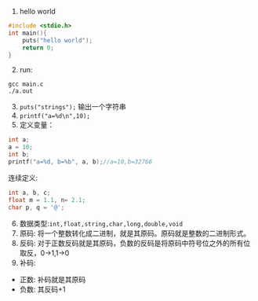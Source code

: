1. hello world
```c
#include <stdio.h>
int main(){
    puts("hello world");
    return 0;
}
```
2. run:
```shell
gcc main.c
./a.out
```
3. `puts("strings");` 输出一个字符串
4. `printf("a=%d\n",10);`
5. 定义变量：
```c
int a;
a = 10;
int b;
printf("a=%d, b=%b", a, b);//a=10,b=32766
```
连续定义:
```c
int a, b, c;
float m = 1.1, n= 2.1;
char p, q = '@';
```
6. 数据类型:`int,float,string,char,long,double,void`
7. 原码: 将一个整数转化成二进制，就是其原码。原码就是整数的二进制形式。
8. 反码: 对于正数反码就是其原码，负数的反码是将原码中符号位之外的所有位取反，0->1,1->0
9. 补码: 
- 正数: 补码就是其原码
- 负数: 其反码+1
